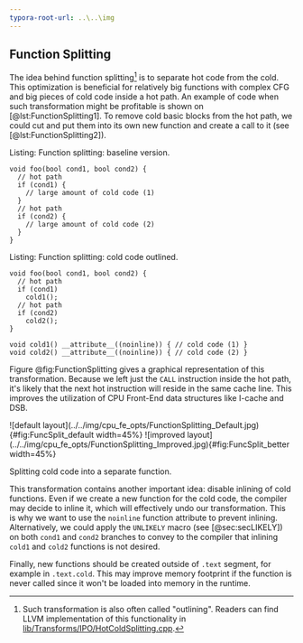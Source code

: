 ```yaml
---
typora-root-url: ..\..\img
---
```


## Function Splitting 

The idea behind function splitting[^13] is to separate hot code from the cold. This optimization is beneficial for relatively big functions with complex CFG and big pieces of cold code inside a hot path. An example of code when such transformation might be profitable is shown on [@lst:FunctionSplitting1]. To remove cold basic blocks from the hot path, we could cut and put them into its own new function and create a call to it (see [@lst:FunctionSplitting2]).

Listing: Function splitting: baseline version.

~~~~ {#lst:FunctionSplitting1 .cpp}
void foo(bool cond1, bool cond2) {
  // hot path
  if (cond1) {
    // large amount of cold code (1)
  }
  // hot path
  if (cond2) {
    // large amount of cold code (2)
  }
}
~~~~~~~~~~~~~~~~~~~~~~~~~~~~~~~~~~~~~~~~~~~~~~~~~

Listing: Function splitting: cold code outlined.

~~~~ {#lst:FunctionSplitting2 .cpp}
void foo(bool cond1, bool cond2) {
  // hot path
  if (cond1)
    cold1(); 
  // hot path
  if (cond2)
    cold2(); 
}

void cold1() __attribute__((noinline)) { // cold code (1) }
void cold2() __attribute__((noinline)) { // cold code (2) }
~~~~~~~~~~~~~~~~~~~~~~~~~~~~~~~~~~~~~~~~~~~~~~~~~

Figure @fig:FunctionSplitting gives a graphical representation of this transformation. Because we left just the `CALL` instruction inside the hot path, it's likely that the next hot instruction will reside in the same cache line. This improves the utilization of CPU Front-End data structures like I-cache and DSB.

<div id="fig:FunctionSplitting">
![default layout](../../img/cpu_fe_opts/FunctionSplitting_Default.jpg){#fig:FuncSplit_default width=45%}
![improved layout](../../img/cpu_fe_opts/FunctionSplitting_Improved.jpg){#fig:FuncSplit_better width=45%}

Splitting cold code into a separate function.
</div>

This transformation contains another important idea: disable inlining of cold functions. Even if we create a new function for the cold code, the compiler may decide to inline it, which will effectively undo our transformation. This is why we want to use the `noinline` function attribute to prevent inlining. Alternatively, we could apply the `UNLIKELY` macro (see [@sec:secLIKELY]) on both `cond1` and `cond2` branches to convey to the compiler that inlining `cold1` and `cold2` functions is not desired.

Finally, new functions should be created outside of `.text` segment, for example in `.text.cold`. This may improve memory footprint if the function is never called since it won't be loaded into memory in the runtime.

[^13]: Such transformation is also often called "outlining". Readers can find LLVM implementation of this functionality in [lib/Transforms/IPO/HotColdSplitting.cpp](http://llvm.org/doxygen/HotColdSplitting_8cpp_source.html).
